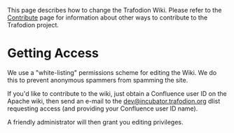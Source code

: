 <!--
  Licensed under the Apache License, Version 2.0 (the "License");
  you may not use this file except in compliance with the License.
  You may obtain a copy of the License at

      http://www.apache.org/licenses/LICENSE-2.0

  Unless required by applicable law or agreed to in writing, software
  distributed under the License is distributed on an "AS IS" BASIS,
  WITHOUT WARRANTIES OR CONDITIONS OF ANY KIND, either express or implied.
  See the License for the specific language governing permissions and
  limitations under the 
  License.
-->
This page describes how to change the Trafodion Wiki. Please refer to the [Contribute](contribute.html) page for information about other ways to contribute to the Trafodion project.

# Getting Access

We use a "white-listing" permissions scheme for editing the Wiki. We do this to prevent anonymous spammers from spamming the site.

If you'd like to contribute to the wiki, just obtain a Confluence user ID on the Apache wiki, then send an e-mail to the dev@incubator.trafodion.org dlist requesting access (and providing your Confluence user ID name). 

A friendly administrator will then grant you editing privileges.